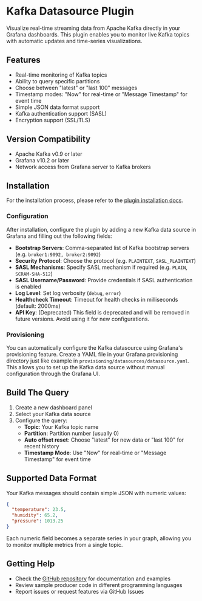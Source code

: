 # Kafka Datasource Plugin

Visualize real-time streaming data from Apache Kafka directly in your Grafana dashboards. This plugin enables you to monitor live Kafka topics with automatic updates and time-series visualizations.

## Features

- Real-time monitoring of Kafka topics
- Ability to query specific partitions
- Choose between "latest" or "last 100" messages
- Timestamp modes: "Now" for real-time or "Message Timestamp" for event time
- Simple JSON data format support
- Kafka authentication support (SASL)
- Encryption support (SSL/TLS)

## Version Compatibility

- Apache Kafka v0.9 or later
- Grafana v10.2 or later
- Network access from Grafana server to Kafka brokers

## Installation

For the installation process, please refer to the [plugin installation docs](https://grafana.com/docs/grafana/latest/administration/plugin-management/).

### Configuration

After installation, configure the plugin by adding a new Kafka data source in Grafana and filling out the following fields:

- **Bootstrap Servers**: Comma-separated list of Kafka bootstrap servers (e.g. `broker1:9092, broker2:9092`)
- **Security Protocol**: Choose the protocol (e.g. `PLAINTEXT`, `SASL_PLAINTEXT`)
- **SASL Mechanisms**: Specify SASL mechanism if required (e.g. `PLAIN`, `SCRAM-SHA-512`)
- **SASL Username/Password**: Provide credentials if SASL authentication is enabled
- **Log Level**: Set log verbosity (`debug`, `error`)
- **Healthcheck Timeout**: Timeout for health checks in milliseconds (default: 2000ms)
- **API Key**: (Deprecated) This field is deprecated and will be removed in future versions. Avoid using it for new configurations.

### Provisioning

You can automatically configure the Kafka datasource using Grafana's provisioning feature. Create a YAML file in your Grafana provisioning directory just like example in `provisioning/datasources/datasource.yaml`. This allows you to set up the Kafka data source without manual configuration through the Grafana UI.

## Build The Query

1. Create a new dashboard panel
2. Select your Kafka data source
3. Configure the query:
   - **Topic**: Your Kafka topic name
   - **Partition**: Partition number (usually 0)
   - **Auto offset reset**: Choose "latest" for new data or "last 100" for recent history
   - **Timestamp Mode**: Use "Now" for real-time or "Message Timestamp" for event time

## Supported Data Format

Your Kafka messages should contain simple JSON with numeric values:

```json
{
  "temperature": 23.5,
  "humidity": 65.2,
  "pressure": 1013.25
}
```

Each numeric field becomes a separate series in your graph, allowing you to monitor multiple metrics from a single topic.

## Getting Help

- Check the [GitHub repository](https://github.com/hoptical/grafana-kafka-datasource) for documentation and examples
- Review sample producer code in different programming languages
- Report issues or request features via GitHub Issues
